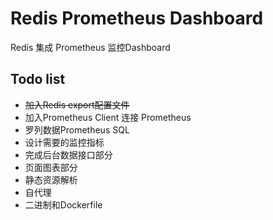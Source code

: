 <!--
 * @Author: ferried
 * @Email: harlancui@outlook.com
 * @Date: 2020-11-18 09:44:22
 * @LastEditTime: 2020-11-18 11:15:15
 * @LastEditors: ferried
 * @Description: Basic description
 * @FilePath: /redis-prometheus-dashboard/README.md
 * @LICENSE: Apache-2.0
-->

# Redis Prometheus Dashboard

Redis 集成 Prometheus 监控Dashboard

## Todo list

- ~~加入Redis export配置文件~~
- 加入Prometheus Client 连接 Prometheus  
- 罗列数据Prometheus SQL 
- 设计需要的监控指标  
- 完成后台数据接口部分  
- 页面图表部分  
- 静态资源解析  
- 自代理  
- 二进制和Dockerfile  